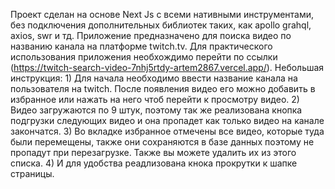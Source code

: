 Проект сделан на основе Next Js с всеми нативными инструментами, без подключения дополнительных библиотек таких, как apollo grahql, axios, swr и тд. 
Приложение предназначено для поиска видео по названию канала на платформе twitch.tv.
Для практического использования приложения необхождимо перейти по ссылки (https://twitch-search-video-7nhj5rtdy-artem2867.vercel.app/).
Небольшая инструкция: 
    1) Для начала необходимо ввести название канала на пользователя на twitch. После появления видео его можно добавить в избранное или нажать на него чтоб перейти к просмотру видео.
    2) Видео загружаются по 9 штук, поэтому так же реализована кнопка подгрузки следующих видео и она пропадет как только видео на канале закончатся.
    3) Во вкладке избранное отмечены все видео, которые туда были перемещены, также они сохраняются в базе данных поэтому не пропадут при перезагрузке. Также вы можете удалить их из этого списка.
    4) И для удобства реадлизована кнока прокрутки к шапке страницы.
